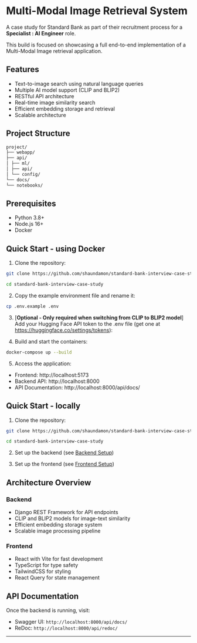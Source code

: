 # Multi-Modal Image Retrieval System

A case study for Standard Bank as part of their recruitment process for a **Specialist : AI Engineer** role.

This build is focused on showcasing a full end-to-end implementation of a Multi-Modal Image retrieval application.

## Features
- Text-to-image search using natural language queries
- Multiple AI model support (CLIP and BLIP2)
- RESTful API architecture
- Real-time image similarity search
- Efficient embedding storage and retrieval
- Scalable architecture 

## Project Structure
```bash
project/
├── webapp/ 
├── api/ 
│ ├── ml/ 
│ ├── api/ 
│ └── config/ 
└── docs/ 
└── notebooks/
```

## Prerequisites
- Python 3.8+
- Node.js 16+
- Docker

## Quick Start - using Docker

1. Clone the repository:

```bash
git clone https://github.com/shaundamon/standard-bank-interview-case-study.git

cd standard-bank-interview-case-study
```

2. Copy the example environment file and rename it:

```bash
cp .env.example .env
```

3. [**Optional - Only required when switching from CLIP to BLIP2 model**] Add your Hugging Face API token to the .env file (get one at https://huggingface.co/settings/tokens):

4. Build and start the containers:

```bash
docker-compose up --build
```

5. Access the application:
- Frontend: http://localhost:5173
- Backend API: http://localhost:8000
- API Documentation: http://localhost:8000/api/docs/

## Quick Start - locally

1. Clone the repository:

```bash
git clone https://github.com/shaundamon/standard-bank-interview-case-study.git

cd standard-bank-interview-case-study
```

2. Set up the backend (see [Backend Setup](api/README.md))

3. Set up the frontend (see [Frontend Setup](webapp/README.md))

## Architecture Overview

### Backend
- Django REST Framework for API endpoints
- CLIP and BLIP2 models for image-text similarity
- Efficient embedding storage system
- Scalable image processing pipeline

### Frontend
- React with Vite for fast development
- TypeScript for type safety
- TailwindCSS for styling
- React Query for state management

## API Documentation
Once the backend is running, visit:
- Swagger UI: `http://localhost:8000/api/docs/`
- ReDoc: `http://localhost:8000/api/redoc/`


---
